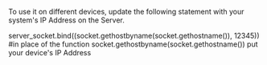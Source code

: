 To use it on different devices, update the following statement with your system's IP Address on the Server.

server_socket.bind((socket.gethostbyname(socket.gethostname()), 12345)) #in place of the function socket.gethostbyname(socket.gethostname()) put your device's IP Address
